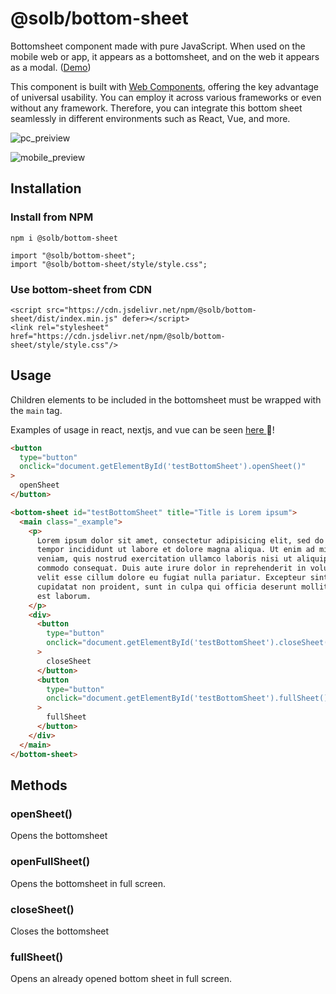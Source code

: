 # @solb/bottom-sheet

Bottomsheet component made with pure JavaScript. When used on the mobile web or app, it appears as a bottomsheet, and on the web it appears as a modal. ([Demo]())

This component is built with [Web Components](https://developer.mozilla.org/en-US/docs/Web/API/Web_components), offering the key advantage of universal usability. You can employ it across various frameworks or even without any framework. Therefore, you can integrate this bottom sheet seamlessly in different environments such as React, Vue, and more.

![pc_preiview](https://github.com/y-solb/bottom-sheet/assets/59462108/0d362d77-6999-4e45-a24f-9ca3a471d445)

![mobile_preview](https://github.com/y-solb/bottom-sheet/assets/59462108/8d2673a6-512b-48e1-b0a7-6e3f394b3b41)

## Installation

### Install from NPM

```
npm i @solb/bottom-sheet
```

```
import "@solb/bottom-sheet";
import "@solb/bottom-sheet/style/style.css";
```

### Use bottom-sheet from CDN

```
<script src="https://cdn.jsdelivr.net/npm/@solb/bottom-sheet/dist/index.min.js" defer></script>
<link rel="stylesheet" href="https://cdn.jsdelivr.net/npm/@solb/bottom-sheet/style/style.css"/>
```

## Usage

Children elements to be included in the bottomsheet must be wrapped with the `main` tag.

Examples of usage in react, nextjs, and vue can be seen [here ](https://github.com/y-solb/bottom-sheet/tree/main/examples)👋!

```html
<button
  type="button"
  onclick="document.getElementById('testBottomSheet').openSheet()"
>
  openSheet
</button>

<bottom-sheet id="testBottomSheet" title="Title is Lorem ipsum">
  <main class="_example">
    <p>
      Lorem ipsum dolor sit amet, consectetur adipisicing elit, sed do eiusmod
      tempor incididunt ut labore et dolore magna aliqua. Ut enim ad minim
      veniam, quis nostrud exercitation ullamco laboris nisi ut aliquip ex ea
      commodo consequat. Duis aute irure dolor in reprehenderit in voluptate
      velit esse cillum dolore eu fugiat nulla pariatur. Excepteur sint occaecat
      cupidatat non proident, sunt in culpa qui officia deserunt mollit anim id
      est laborum.
    </p>
    <div>
      <button
        type="button"
        onclick="document.getElementById('testBottomSheet').closeSheet()"
      >
        closeSheet
      </button>
      <button
        type="button"
        onclick="document.getElementById('testBottomSheet').fullSheet()"
      >
        fullSheet
      </button>
    </div>
  </main>
</bottom-sheet>
```

## Methods

### openSheet()

Opens the bottomsheet

### openFullSheet()

Opens the bottomsheet in full screen.

### closeSheet()

Closes the bottomsheet

### fullSheet()

Opens an already opened bottom sheet in full screen.
